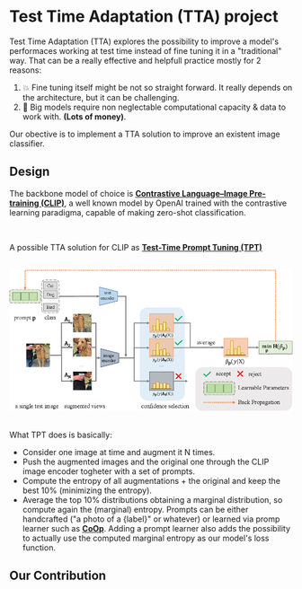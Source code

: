 # Test Time Adaptation (TTA) project 

Test Time Adaptation (TTA) explores the possibility to improve a model's performaces working at test time instead of fine tuning it in a "traditional" way. That can be a really effective and helpfull practice mostly for 2 reasons:
1) 💥 Fine tuning itself might be not so straight forward. It really depends on the architecture, but it can be challenging.
2) 💸 Big models require non neglectable computational capacity & data to work with. **(Lots of money)**.

Our obective is to implement a TTA solution to improve an existent image classifier.

## Design
The backbone model of choice is [**Contrastive Language–Image Pre-training (CLIP)**](https://openai.com/index/clip/), a well known model by OpenAI trained with the contrastive learning paradigma, capable of making zero-shot classification.

<br>

A possible TTA solution for CLIP as [**Test-Time Prompt Tuning (TPT)**](https://arxiv.org/abs/2209.07511)

<br>
<div align=center><img src="imgs/TPT.png" width="800" /></div>
<br>

What TPT does is basically:
* Consider one image at time and augment it N times.
* Push the augmented images and the original one through the CLIP image encoder togheter with a set of prompts.
* Compute the entropy of all augmentations + the original and keep the best 10% (minimizing the entropy).
* Average the top 10% distributions obtaining a marginal distribution, so compute again the (marginal) entropy.
Prompts can be either handcrafted ("a photo of a {label}" or whatever) or learned via promp learner such as [**CoOp**](https://arxiv.org/abs/2109.01134). Adding a prompt learner also adds the possibility to actually use the computed marginal entropy as our model's loss function.

## Our Contribution
